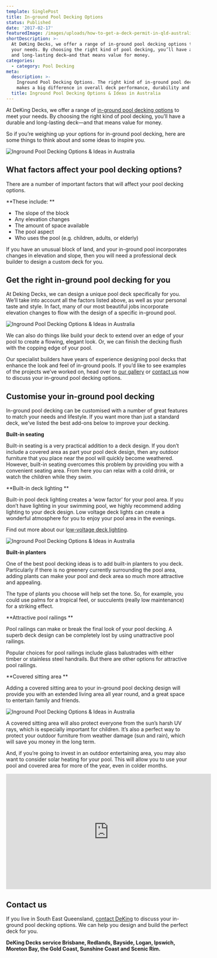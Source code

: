 ```yaml
---
template: SinglePost
title: In-ground Pool Decking Options
status: Published
date: '2017-02-17'
featuredImage: /images/uploads/how-to-get-a-deck-permit-in-qld-australia.jpeg
shortDescription: >-
  At DeKing Decks, we offer a range of in-ground pool decking options to meet
  your needs. By choosing the right kind of pool decking, you’ll have a durable
  and long-lasting deck—and that means value for money.
categories:
  - category: Pool Decking
meta:
  description: >-
    Inground Pool Decking Options. The right kind of in-ground pool decking
    makes a big difference in overall deck performance, durability and longevity
  title: Inground Pool Decking Options & Ideas in Australia
---
```

At DeKing Decks, we offer a range of [in-ground pool decking options](https://www.dekingdecks.com.au/pool-decking-australia/) to meet your needs. By choosing the right kind of pool decking, you’ll have a durable and long-lasting deck—and that means value for money.

So if you’re weighing up your options for in-ground pool decking, here are some things to think about and some ideas to inspire you.

![Inground Pool Decking Options & Ideas in Australia](/images/uploads/how-to-get-a-deck-permit-in-qld-australia.jpeg)

## What factors affect your pool decking options?

There are a number of important factors that will affect your pool decking options.

**These include:**

* The slope of the block
* Any elevation changes
* The amount of space available
* The pool aspect
* Who uses the pool (e.g. children, adults, or elderly)

If you have an unusual block of land, and your in-ground pool incorporates changes in elevation and slope, then you will need a professional deck builder to design a custom deck for you.

## Get the right in-ground pool decking for you

At Deking Decks, we can design a unique pool deck specifically for you. We’ll take into account all the factors listed above, as well as your personal taste and style. In fact, many of our most beautiful jobs incorporate elevation changes to flow with the design of a specific in-ground pool.

![Inground Pool Decking Options & Ideas in Australia](/images/uploads/image-21.jpg)

We can also do things like build your deck to extend over an edge of your pool to create a flowing, elegant look. Or, we can finish the decking flush with the copping edge of your pool.

Our specialist builders have years of experience designing pool decks that enhance the look and feel of in-ground pools. If you’d like to see examples of the projects we’ve worked on, head over to [our gallery](https://www.dekingdecks.com.au/gallery/) or [contact us](https://www.dekingdecks.com.au/contact-us/) now to discuss your in-ground pool decking options.

## Customise your in-ground pool decking

In-ground pool decking can be customised with a number of great features to match your needs and lifestyle. If you want more than just a standard deck, we’ve listed the best add-ons below to improve your decking.

**Built-in seating**

Built-in seating is a very practical addition to a deck design. If you don’t include a covered area as part your pool deck design, then any outdoor furniture that you place near the pool will quickly become weathered. However, built-in seating overcomes this problem by providing you with a convenient seating area. From here you can relax with a cold drink, or watch the children while they swim.

**Built-in deck lighting**

Built-in pool deck lighting creates a ‘wow factor’ for your pool area. If you don’t have lighting in your swimming pool, we highly recommend adding lighting to your deck design. Low voltage deck lights can create a wonderful atmosphere for you to enjoy your pool area in the evenings.

Find out more about our l[ow-voltage deck lighting](https://www.dekingdecks.com.au/product/low-voltage-deck-lights-4-pack/).

![Inground Pool Decking Options & Ideas in Australia](/images/uploads/inground-pool-decking-options-ideas-in-australia.jpg)

**Built-in planters**

One of the best pool decking ideas is to add built-in planters to you deck. Particularly if there is no greenery currently surrounding the pool area, adding plants can make your pool and deck area so much more attractive and appealing.

The type of plants you choose will help set the tone. So, for example, you could use palms for a tropical feel, or succulents (really low maintenance) for a striking effect.

**Attractive pool railings**

Pool railings can make or break the final look of your pool decking. A superb deck design can be completely lost by using unattractive pool railings.

Popular choices for pool railings include glass balustrades with either timber or stainless steel handrails. But there are other options for attractive pool railings.

**Covered sitting area**

Adding a covered sitting area to your in-ground pool decking design will provide you with an extended living area all year round, and a great space to entertain family and friends.

![Inground Pool Decking Options & Ideas in Australia](/images/uploads/image-2.jpg)

A covered sitting area will also protect everyone from the sun’s harsh UV rays, which is especially important for children. It’s also a perfect way to protect your outdoor furniture from weather damage (sun and rain), which will save you money in the long term.

And, if you’re going to invest in an outdoor entertaining area, you may also want to consider solar heating for your pool. This will allow you to use your pool and covered area for more of the year, even in colder months.

<iframe src="https://www.youtube.com/embed/lBUuP6--OXM?rel=0" width="560" height="315" frameborder="0" allowfullscreen="allowfullscreen"></iframe>

## Contact us

If you live in South East Queensland, [contact DeKing](https://www.dekingdecks.com.au/contact-us/) to discuss your in-ground pool decking options. We can help you design and build the perfect deck for you.

**DeKing Decks service Brisbane, Redlands, Bayside, Logan, Ipswich, Moreton Bay, the Gold Coast, Sunshine Coast and Scenic Rim.**

